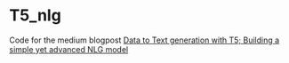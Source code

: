 # T5_nlg
Code for the medium blogpost [Data to Text generation with T5; Building a simple yet advanced NLG model](https://towardsdatascience.com/data-to-text-generation-with-t5-building-a-simple-yet-advanced-nlg-model-b5cce5a6df45)
